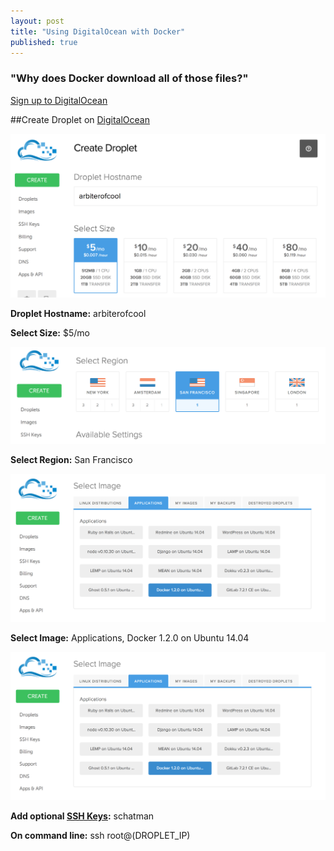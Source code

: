 ```yaml
---
layout: post
title: "Using DigitalOcean with Docker"
published: true
---
```


### "Why does Docker download all of those files?"

[Sign up to DigitalOcean](https://www.digitalocean.com/?refcode=b83d4ac48a52)


##Create Droplet on [DigitalOcean](https://cloud.digitalocean.com/)

![Create Droplet](/images/do-create-droplet.png)

**Droplet Hostname:**
arbiterofcool

**Select Size:**
$5/mo


![Select Region](/images/do-select-region.png)

**Select Region:**
San Francisco


![Select App](/images/do-select-app.png)

**Select Image:**
Applications, Docker 1.2.0 on Ubuntu 14.04


![Last Step](/images/do-select-app.png)

**Add optional [SSH Keys](https://cloud.digitalocean.com/ssh_keys):**
schatman

**On command line:** 
ssh root@(DROPLET_IP)
